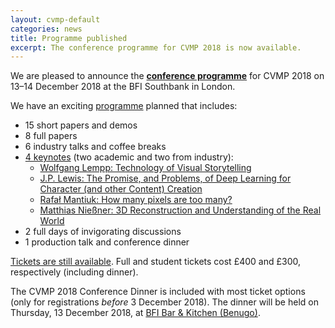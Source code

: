 ```yaml
---
layout: cvmp-default
categories: news
title: Programme published
excerpt: The conference programme for CVMP 2018 is now available.
---
```


We are pleased to announce the [**conference programme**]({{site.baseurl}}/2018/programme/) for CVMP 2018 on 13–14 December 2018 at the BFI Southbank in London.

We have an exciting [programme]({{site.baseurl}}/2018/programme/) planned that includes:
* 15 short papers and demos
* 8 full papers
* 6 industry talks and coffee breaks
* [4 keynotes]({{site.baseurl}}/2018/keynotes/) (two academic and two from industry):
  * [Wolfgang Lempp: Technology of Visual Storytelling]({{site.baseurl}}/2018/keynotes/#WL)
  * [J.P. Lewis: The Promise, and Problems, of Deep Learning for Character (and other Content) Creation]({{site.baseurl}}/2018/keynotes/#JPL)
  * [Rafał Mantiuk: How many pixels are too many?]({{site.baseurl}}/2018/keynotes/#RM)
  * [Matthias Nießner: 3D Reconstruction and Understanding of the Real World]({{site.baseurl}}/2018/keynotes/#MN)
* 2 full days of invigorating discussions
* 1 production talk and conference dinner

[Tickets are still available]({{site.baseurl}}/2018/registration/).
Full and student tickets cost £400 and £300, respectively (including dinner).

The CVMP 2018 Conference Dinner is included with most ticket options (only for registrations *before* 3 December 2018). The dinner will be held on Thursday, 13 December 2018, at [BFI Bar & Kitchen (Benugo)](https://www.benugo.com/restaurants/bfi-bar-kitchen).
